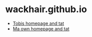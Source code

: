 # wackhair.github.io 

- [Tobis homepage and tat](https://tjobthetub.github.io)
- [Ma own homepage and tat](website/index.html)